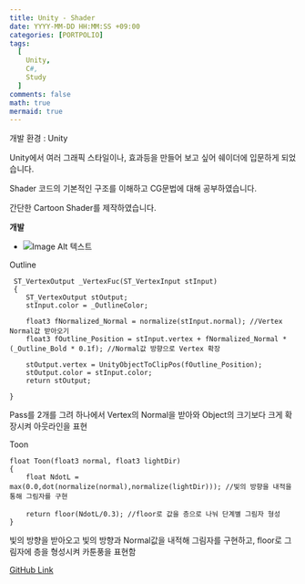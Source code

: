 ```yaml
---
title: Unity - Shader
date: YYYY-MM-DD HH:MM:SS +09:00
categories: [PORTPOLIO]
tags:
  [
    Unity,
    C#,
    Study
  ]
comments: false
math: true
mermaid: true
---
```



개발 환경 : Unity

Unity에서 여러 그래픽 스타일이나, 효과등을 만들어 보고 싶어
쉐이더에 입문하게 되었습니다. 

Shader 코드의 기본적인 구조를 이해하고
CG문법에 대해 공부하였습니다.

간단한 Cartoon Shader를 제작하였습니다.

**개발**

- ![Image Alt 텍스트]({{site.url}}/assets/img/CartoonShader.png )

Outline
```cg
 ST_VertexOutput _VertexFuc(ST_VertexInput stInput) 
 {
    ST_VertexOutput stOutput;
    stInput.color = _OutlineColor;

    float3 fNormalized_Normal = normalize(stInput.normal); //Vertex Normal값 받아오기
    float3 fOutline_Position = stInput.vertex + fNormalized_Normal * (_Outline_Bold * 0.1f); //Normal값 방향으로 Vertex 확장

    stOutput.vertex = UnityObjectToClipPos(fOutline_Position);
    stOutput.color = stInput.color;
    return stOutput;
                    
}
```
Pass를 2개를 그려 하나에서
Vertex의 Normal을 받아와 Object의 크기보다 크게 확장시켜 아웃라인을 표현


Toon
```cg
float Toon(float3 normal, float3 lightDir) 
{
    float NdotL =  max(0.0,dot(normalize(normal),normalize(lightDir))); //빛의 방향을 내적을 통해 그림자를 구현

    return floor(NdotL/0.3); //floor로 값을 층으로 나눠 단계별 그림자 형성
}
```
빛의 방향을 받아오고 빛의 방향과 Normal값을 내적해 그림자를 구현하고,
floor로 그림자에 층을 형성시켜 카툰풍을 표현함

[GitHub Link](https://github.com/miro0325/) 




